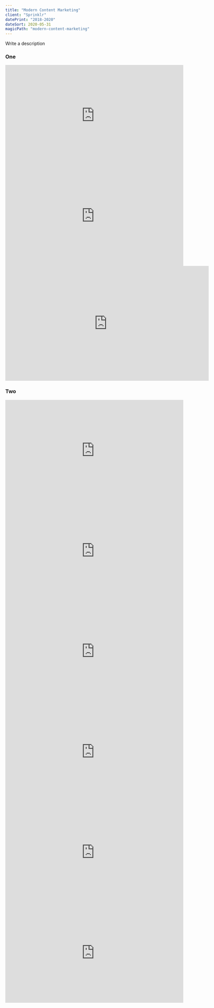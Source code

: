 ```yaml
---
title: "Modern Content Marketing"
client: "Sprinklr"
datePrint: "2018-2020"
dateSort: 2020-05-31
magicPath: "modern-content-marketing"
---
```


Write a description

### One

<iframe width="560" height="315" src="https://www.youtube.com/embed/6ipWH7M8AWQ" frameborder="0" allow="accelerometer; autoplay; clipboard-write; encrypted-media; gyroscope; picture-in-picture" allowfullscreen></iframe>

<iframe width="560" height="315" src="https://www.youtube.com/embed/hfGSJVwZG80" frameborder="0" allow="accelerometer; autoplay; clipboard-write; encrypted-media; gyroscope; picture-in-picture" allowfullscreen></iframe>

<iframe src="https://player.vimeo.com/video/327339859" width="640" height="360" frameborder="0" allow="autoplay; fullscreen; picture-in-picture" allowfullscreen></iframe>

### Two

<iframe width="560" height="315" src="https://www.youtube.com/embed/aZZAyOV2aZ0" frameborder="0" allow="accelerometer; autoplay; clipboard-write; encrypted-media; gyroscope; picture-in-picture" allowfullscreen></iframe>

<iframe width="560" height="315" src="https://www.youtube.com/embed/O2BaXAfvJn0" frameborder="0" allow="accelerometer; autoplay; clipboard-write; encrypted-media; gyroscope; picture-in-picture" allowfullscreen></iframe>

<iframe width="560" height="315" src="https://www.youtube.com/embed/baX1gdH5gkk" frameborder="0" allow="accelerometer; autoplay; clipboard-write; encrypted-media; gyroscope; picture-in-picture" allowfullscreen></iframe>

<iframe width="560" height="315" src="https://www.youtube.com/embed/_QF1ckLLDyU" frameborder="0" allow="accelerometer; autoplay; clipboard-write; encrypted-media; gyroscope; picture-in-picture" allowfullscreen></iframe>

<iframe width="560" height="315" src="https://www.youtube.com/embed/sjP91zZ-C_4" frameborder="0" allow="accelerometer; autoplay; clipboard-write; encrypted-media; gyroscope; picture-in-picture" allowfullscreen></iframe>

<iframe width="560" height="315" src="https://www.youtube.com/embed/LDrXL-pBYaM" frameborder="0" allow="accelerometer; autoplay; clipboard-write; encrypted-media; gyroscope; picture-in-picture" allowfullscreen></iframe>
